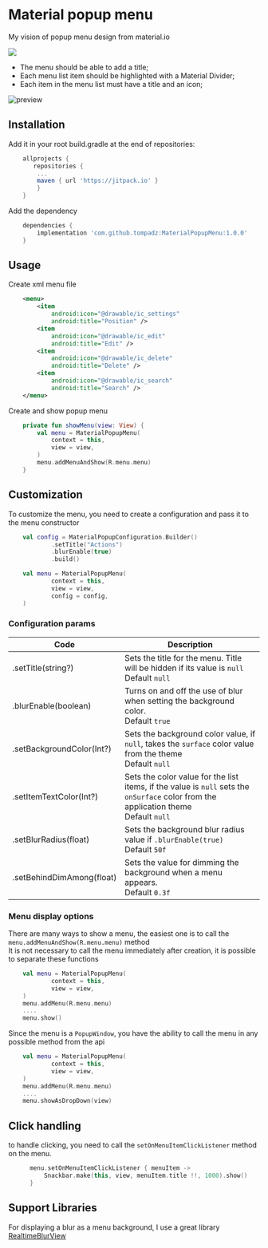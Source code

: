 # Material popup menu 

My vision of popup menu design from material.io <br>

[![](https://jitpack.io/v/tompadz/MaterialPopupMenu.svg)](https://jitpack.io/#tompadz/MaterialPopupMenu)

- The menu should be able to add a title;
- Each menu list item should be highlighted with a Material Divider;
- Each item in the menu list must have a title and an icon;

![preview](https://github.com/tompadz/MaterialPopupMenu/blob/master/img/preview.gif)

## Installation

Add it in your root build.gradle at the end of repositories:

```gradle	
	allprojects {
	   repositories {
		...
		maven { url 'https://jitpack.io' }
	    }
	}
```

Add the dependency

```gradle
	dependencies {
	    implementation 'com.github.tompadz:MaterialPopupMenu:1.0.0'
	}
```

## Usage

Create xml menu file

```xml
    <menu>
        <item
            android:icon="@drawable/ic_settings"
            android:title="Position" />
        <item
            android:icon="@drawable/ic_edit"
            android:title="Edit" />
        <item
            android:icon="@drawable/ic_delete"
            android:title="Delete" />
        <item
            android:icon="@drawable/ic_search"
            android:title="Search" />
    </menu>
```

Create and show popup menu

```kotlin
    private fun showMenu(view: View) {
        val menu = MaterialPopupMenu(
            context = this,
            view = view,
        )
        menu.addMenuAndShow(R.menu.menu)
    }
```

## Customization

To customize the menu, you need to create a configuration and pass it to the menu constructor

```kotlin
    val config = MaterialPopupConfiguration.Builder()
            .setTitle("Actions")
            .blurEnable(true)
            .build()

    val menu = MaterialPopupMenu(
            context = this,
            view = view,
            config = config,
    )
```

### Configuration params

| Code                      | Description                                                                                                                                |
|---------------------------|--------------------------------------------------------------------------------------------------------------------------------------------|
| .setTitle(string?)        | Sets the title for the menu. Title will be hidden if its value is `null` <br> Default `null`                                               |
| .blurEnable(boolean)      | Turns on and off the use of blur when setting the background color. <br> Default `true`                                                    |
| .setBackgroundColor(Int?) | Sets the background color value, if `null`, takes the `surface` color value from the theme <br> Default `null`                             |
| .setItemTextColor(Int?)   | Sets the color value for the list items, if the value is `null` sets the `onSurface` color from the application theme <br> Default `null`  |
| .setBlurRadius(float)     | Sets the background blur radius value if `.blurEnable(true)` <br> Default `50f`                                                            |
| .setBehindDimAmong(float) | Sets the value for dimming the background when a menu appears. <br> Default `0.3f`                                                         |


### Menu display options

There are many ways to show a menu, the easiest one is to call the `menu.addMenuAndShow(R.menu.menu)` method <br>
It is not necessary to call the menu immediately after creation, it is possible to separate these functions

```kotlin
    val menu = MaterialPopupMenu(
            context = this,
            view = view,
    )
    menu.addMenu(R.menu.menu)
    ....
    menu.show()
```

Since the menu is a `PopupWindow`, you have the ability to call the menu in any possible method from the api

```kotlin
    val menu = MaterialPopupMenu(
            context = this,
            view = view,
    )
    menu.addMenu(R.menu.menu)
    ....
    menu.showAsDropDown(view)
```

## Click handling

to handle clicking, you need to call the `setOnMenuItemClickListener` method on the menu. 

```kotlin
      menu.setOnMenuItemClickListener { menuItem ->
          Snackbar.make(this, view, menuItem.title !!, 1000).show()
      }
```

## Support Libraries

For displaying a blur as a menu background, I use a great library [RealtimeBlurView](https://github.com/mmin18/RealtimeBlurView)
